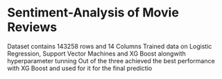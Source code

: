 # Sentiment-Analysis of Movie Reviews
Dataset contains 143258 rows and 14 Columns
Trained data on Logistic Regression, Support Vector Machines and XG Boost alongwith hyperparameter tunning
Out of the three achieved the best performance with XG Boost and used for it for the final predictio
